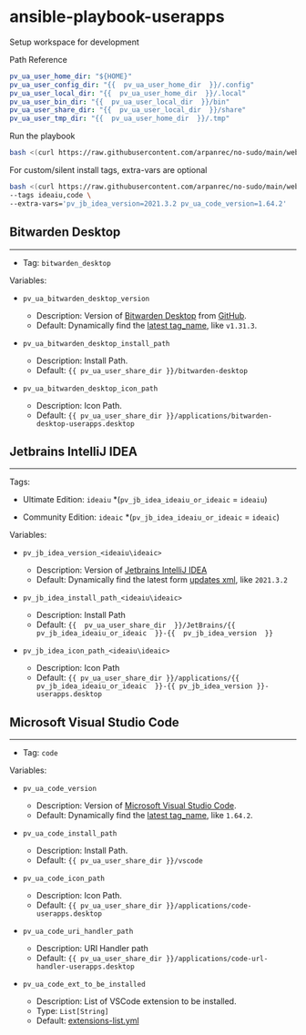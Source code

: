 # ansible-playbook-userapps

Setup workspace for development

Path Reference

```yaml
pv_ua_user_home_dir: "${HOME}"
pv_ua_user_config_dir: "{{  pv_ua_user_home_dir  }}/.config"
pv_ua_user_local_dir: "{{  pv_ua_user_home_dir  }}/.local"
pv_ua_user_bin_dir: "{{  pv_ua_user_local_dir  }}/bin"
pv_ua_user_share_dir: "{{  pv_ua_user_local_dir  }}/share"
pv_ua_user_tmp_dir: "{{  pv_ua_user_home_dir  }}/.tmp"
```

Run the playbook

```bash
bash <(curl https://raw.githubusercontent.com/arpanrec/no-sudo/main/webrun.sh)
```

For custom/silent install tags, extra-vars are optional

```bash
bash <(curl https://raw.githubusercontent.com/arpanrec/no-sudo/main/webrun.sh) \
--tags ideaiu,code \
--extra-vars='pv_jb_idea_version=2021.3.2 pv_ua_code_version=1.64.2'
```

## Bitwarden Desktop

---

- Tag: `bitwarden_desktop`

Variables:

- `pv_ua_bitwarden_desktop_version`
  - Description: Version of [Bitwarden Desktop](https://bitwarden.com/download/) from [GitHub](https://github.com/bitwarden/desktop/releases).
  - Default: Dynamically find the [latest tag_name](https://api.github.com/repos/bitwarden/desktop/releases/latest), like `v1.31.3`.

- `pv_ua_bitwarden_desktop_install_path`
  - Description: Install Path.
  - Default: `{{ pv_ua_user_share_dir }}/bitwarden-desktop`

- `pv_ua_bitwarden_desktop_icon_path`
  - Description: Icon Path.
  - Default: `{{ pv_ua_user_share_dir }}/applications/bitwarden-desktop-userapps.desktop`

## Jetbrains IntelliJ IDEA

---

Tags:

- Ultimate Edition: `ideaiu` *(`pv_jb_idea_ideaiu_or_ideaic` = `ideaiu`)

- Community Edition: `ideaic` *(`pv_jb_idea_ideaiu_or_ideaic` = `ideaic`)

Variables:

- `pv_jb_idea_version_<ideaiu\ideaic>`
  - Description: Version of [Jetbrains IntelliJ IDEA](https://www.jetbrains.com/idea/)
  - Default: Dynamically find the latest  form [updates xml](https://www.jetbrains.com/updates/updates.xml), like `2021.3.2`

- `pv_jb_idea_install_path_<ideaiu\ideaic>`
  - Description: Install Path
  - Default: `{{  pv_ua_user_share_dir  }}/JetBrains/{{  pv_jb_idea_ideaiu_or_ideaic  }}-{{  pv_jb_idea_version  }}`

- `pv_jb_idea_icon_path_<ideaiu\ideaic>`
  - Description: Icon Path
  - Default: `{{ pv_ua_user_share_dir }}/applications/{{  pv_jb_idea_ideaiu_or_ideaic  }}-{{ pv_jb_idea_version }}-userapps.desktop`

## Microsoft Visual Studio Code

---

- Tag: `code`

Variables:

- `pv_ua_code_version`
  - Description: Version of [Microsoft Visual Studio Code](https://code.visualstudio.com/updates).
  - Default: Dynamically find the [latest tag_name](https://api.github.com/repos/microsoft/vscode/releases/latest), like `1.64.2`.

- `pv_ua_code_install_path`
  - Description: Install Path.
  - Default: `{{ pv_ua_user_share_dir }}/vscode`

- `pv_ua_code_icon_path`
  - Description: Icon Path.
  - Default: `{{ pv_ua_user_share_dir }}/applications/code-userapps.desktop`

- `pv_ua_code_uri_handler_path`
  - Description: URI Handler path
  - Default: `{{ pv_ua_user_share_dir }}/applications/code-url-handler-userapps.desktop`

- `pv_ua_code_ext_to_be_installed`
  - Description: List of VSCode extension to be installed.
  - Type: `List[String]`
  - Default: [extensions-list.yml](tasks/code/extensions-list.yml)
